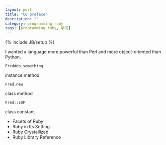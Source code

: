 ```yaml
---
layout: post
title: "C0 preface"
description: ""
category: programming ruby
tags: [programming ruby, 学习]
---
```

{% include JB/setup %}

I wanted a language more powerful than Perl and more object-oriented than Python.

	Fred#do_something

instance method

	Fred.new

class method

	Fred::EOF

class constant

* Facets of Ruby
* Ruby in Its Setting
* Ruby Crystallized
* Ruby Library Reference


